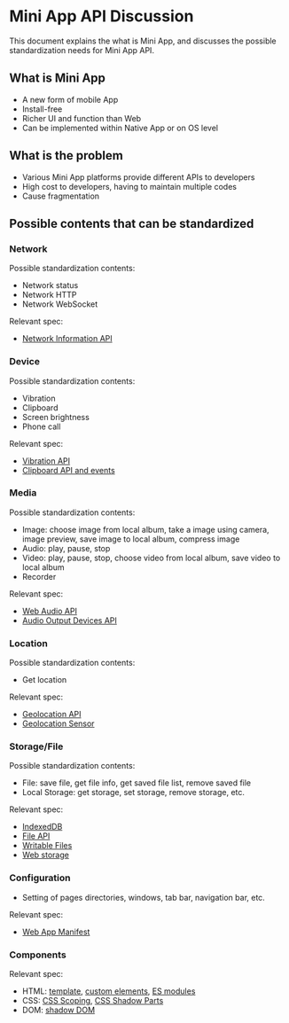 # Mini App API Discussion

This document explains the what is Mini App, and discusses the possible standardization needs for Mini App API.

## What is Mini App

* A new form of mobile App
* Install-free
* Richer UI and function than Web
* Can be implemented within Native App or on OS level

## What is the problem

* Various Mini App platforms provide different APIs to developers
* High cost to developers, having to maintain multiple codes
* Cause fragmentation

## Possible contents that can be standardized

### Network

Possible standardization contents:
* Network status
* Network HTTP
* Network WebSocket

Relevant spec:
* [Network Information API](https://wicg.github.io/netinfo/)

### Device

Possible standardization contents:
* Vibration
* Clipboard
* Screen brightness
* Phone call

Relevant spec:
* [Vibration API](https://www.w3.org/TR/vibration/)
* [Clipboard API and events](https://www.w3.org/TR/clipboard-apis/)

### Media

Possible standardization contents:
* Image: choose image from local album, take a image using camera, image preview, save image to local album, compress image
* Audio: play, pause, stop
* Video: play, pause, stop, choose video from local album, save video to local album
* Recorder

Relevant spec:
* [Web Audio API](https://www.w3.org/TR/2018/CR-webaudio-20180918/)
* [Audio Output Devices API](https://www.w3.org/TR/2017/CR-audio-output-20171003/)

### Location

Possible standardization contents:
* Get location

Relevant spec:
* [Geolocation API](https://www.w3.org/TR/geolocation-API/)
* [Geolocation Sensor](https://www.w3.org/TR/geolocation-sensor/)

### Storage/File

Possible standardization contents:
* File: save file, get file info, get saved file list, remove saved file
* Local Storage: get storage, set storage, remove storage, etc.

Relevant spec:
* [IndexedDB](https://w3c.github.io/IndexedDB/)
* [File API](https://www.w3.org/TR/FileAPI/)
* [Writable Files](https://wicg.github.io/writable-files/)
* [Web storage](https://html.spec.whatwg.org/multipage/webstorage.html#the-localstorage-attribute)

### Configuration

* Setting of pages directories, windows, tab bar, navigation bar, etc.

Relevant spec:
* [Web App Manifest](https://www.w3.org/TR/appmanifest/)

### Components

Relevant spec:
* HTML: [template](https://html.spec.whatwg.org/multipage/scripting.html#the-template-element), [custom elements](https://html.spec.whatwg.org/multipage/custom-elements.html#custom-elements), [ES modules](https://html.spec.whatwg.org/multipage/webappapis.html#integration-with-the-javascript-module-system)
* CSS: [CSS Scoping](https://drafts.csswg.org/css-scoping/), [CSS Shadow Parts](https://drafts.csswg.org/css-shadow-parts/)
* DOM: [shadow DOM](https://dom.spec.whatwg.org/#shadow-trees)
